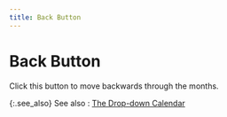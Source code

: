 ```yaml
---
title: Back Button
---
```


# Back Button


Click this button to move backwards through the months.


{:.see_also}
See also
: [The Drop-down  Calendar]({{site.wwe_baseurl}}/misc/the_drop_down_calendar.html)
